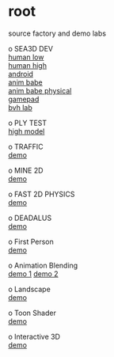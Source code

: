 root
====

source factory and demo labs

o SEA3D DEV<br>
[human low](http://lo-th.github.io/root/sea_dev/index.html)<br>
[human high](http://lo-th.github.io/root/sea_dev/index_high.html)<br>
[android](http://lo-th.github.io/root/sea_dev/index_droid.html)<br>
[anim babe](http://lo-th.github.io/root/sea_dev/index_babe.html)<br>
[anim babe physical](http://lo-th.github.io/root/sea_dev/index_babe_phy.html)<br>
[gamepad](http://lo-th.github.io/root/sea_dev/index_pad.html)<br>
[bvh lab](http://lo-th.github.io/root/sea_dev/index_bvh.html)<br>

o PLY TEST<br>
[high model](http://lo-th.github.io/root/plyTest/index.html)

o TRAFFIC<br>
[demo](http://lo-th.github.io/root/traffic/index.html)

o MINE 2D<br>
[demo](http://lo-th.github.io/root/mine/index.html)

o FAST 2D PHYSICS<br>
[demo](http://lo-th.github.io/root/fast/index.html)

o DEADALUS<br>
[demo](http://lo-th.github.io/root/daedalus/index.html)

o First Person<br>
[demo](http://lo-th.github.io/root/fps/index.html)

o Animation Blending<br>
[demo 1](http://lo-th.github.io/root/blending/index.html)
[demo 2](http://lo-th.github.io/root/blending2/index.html)

o Landscape<br>
[demo](http://lo-th.github.io/root/terrain2/index.html)

o Toon Shader<br>
[demo](http://lo-th.github.io/root/toon/index.html)

o Interactive 3D<br>
[demo](http://lo-th.github.io/root/interactive/index.html)